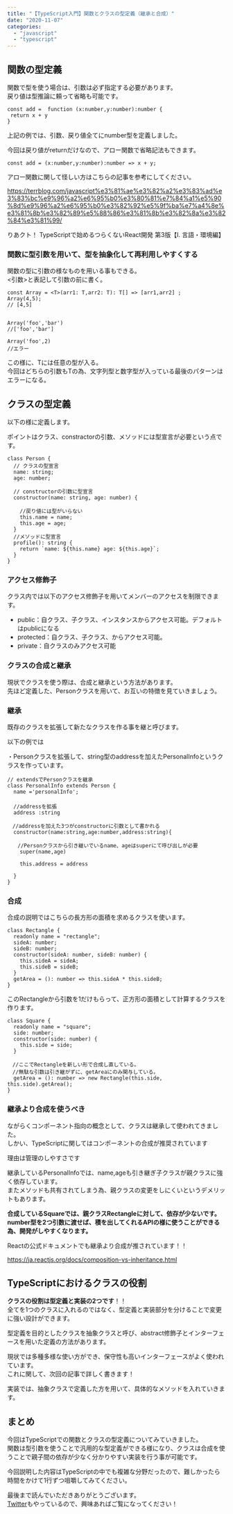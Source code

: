 ```yaml
---
title: "【TypeScript入門】関数とクラスの型定義（継承と合成）"
date: "2020-11-07"
categories: 
  - "javascript"
  - "typescript"
---
```


## 関数の型定義

関数で型を使う場合は、引数は必ず指定する必要があります。  
戻り値は型推論に頼って省略も可能です。

```
const add =  function (x:number,y:number):number {
 return x + y
}

```

上記の例では、引数、戻り値全てにnumber型を定義しました。

今回は戻り値がreturnだけなので、アロー関数で省略記法もできます。

```
const add = (x:number,y:number):number => x + y;
```

アロー関数に関して怪しい方はこちらの記事を参考にしてください。  

https://terrblog.com/javascript%e3%81%ae%e3%82%a2%e3%83%ad%e3%83%bc%e9%96%a2%e6%95%b0%e3%80%81%e7%84%a1%e5%90%8d%e9%96%a2%e6%95%b0%e3%82%92%e5%9f%ba%e7%a4%8e%e3%81%8b%e3%82%89%e5%88%86%e3%81%8b%e3%82%8a%e3%82%84%e3%81%99/

りあクト！ TypeScriptで始めるつらくないReact開発 第3版【Ⅰ. 言語・環境編】

### 関数に型引数を用いて、型を抽象化して再利用しやすくする

関数の型に引数の様なものを用いる事もできる。  
<引数>と表記して引数の前に書く。

```
const Array = <T>(arr1: T,arr2: T): T[] => [arr1,arr2] ;
Array(4,5);
// [4,5]


Array('foo','bar')
//['foo','bar']

Array('foo',2)
//エラー
```

この様に、Tには任意の型が入る。  
今回はどちらの引数もTの為、文字列型と数字型が入っている最後のパターンはエラーになる。

## クラスの型定義

以下の様に定義します。

ポイントはクラス、constractorの引数、メソッドには型宣言が必要という点です。

```
class Person {
  // クラスの型宣言
  name: string;
  age: number;

  // constructorの引数に型宣言
  constructor(name: string, age: number) {

    //戻り値には型がいらない
    this.name = name;
    this.age = age;
  }
  //メソッドに型宣言
  profile(): string {
    return `name: ${this.name} age: ${this.age}`;
  }
}
```

### アクセス修飾子

クラス内では以下のアクセス修飾子を用いてメンバーのアクセスを制限できます。

- public：自クラス、子クラス、インスタンスからアクセス可能。デフォルトはpublicになる
- protected：自クラス、子クラス、からアクセス可能。
- private：自クラスのみアクセス可能

### クラスの合成と継承

現状でクラスを使う際は、合成と継承という方法があります。  
先ほど定義した、Personクラスを用いて、お互いの特徴を見ていきましょう。

### 継承

既存のクラスを拡張して新たなクラスを作る事を継と呼びます。

以下の例では

・Personクラスを拡張して、string型のaddressを加えたPersonalInfoというクラスを作っています。

```
// extendsでPersonクラスを継承
class PersonalInfo extends Person {
  name ='personalInfo';
　
  //addressを拡張
  address :string

　//addressを加えた3つがconstructorに引数として書かれる
  constructor(name:string,age:number,address:string){

　　//Personクラスから引き継いでいるname、ageはsuperにて呼び出しが必要
    super(name,age)

    this.address = address 

  }
}
```

### 合成

合成の説明ではこちらの長方形の面積を求めるクラスを使います。

```
class Rectangle {
  readonly name = "rectangle";
  sideA: number;
  sideB: number;
  constructor(sideA: number, sideB: number) {
    this.sideA = sideA;
    this.sideB = sideB;
  }
  getArea = (): number => this.sideA * this.sideB;
}
```

このRectangleから引数を1だけもらって、正方形の面積として計算するクラスを作ります。

```
class Square {
  readonly name = "square";
  side: number;
  constructor(side: number) {
    this.side = side;
  }

　//ここでRectangleを新しい形で合成し直している。
　//無駄な引数は引き継がずに、getAreaにのみ関与している。
  getArea = (): number => new Rectangle(this.side, this.side).getArea();
}
```

### 継承より合成を使うべき

ながらくコンポーネント指向の概念として、クラスは継承して使われてきました。  
しかい、TypeScriptに関してはコンポーネントの合成が推奨されています

理由は管理のしやすさです

継承しているPersonalInfoでは、name,ageも引き継ぎ子クラスが親クラスに強く依存しています。  
またメソッドも共有されてしまう為、親クラスの変更をしにくいというデメリットもあります。

**合成しているSquareでは、親クラスRectangleに対して、依存が少ないです。**  
**number型を2つ引数に渡せば、積を出してくれるAPIの様に使うことができる為、開発がしやすくなります。**

Reactの公式ドキュメントでも継承より合成が推されています！！

https://ja.reactjs.org/docs/composition-vs-inheritance.html

## TypeScriptにおけるクラスの役割

**クラスの役割は型定義と実装の2つです**！！  
全てを1つのクラスに入れるのではなく、型定義と実装部分を分けることで変更に強い設計ができます。

型定義を目的としたクラスを抽象クラスと呼び、abstract修飾子とインターフェースを用いた定義の方法があります。

現状では多種多様な使い方ができ、保守性も高いインターフェースがよく使われています。  
これに関して、次回の記事で詳しく書きます！

実装では、抽象クラスで定義した方を用いて、具体的なメソッドを入れていきます。

## まとめ

今回はTypeScriptでの関数とクラスの型定義についてみていきました。  
関数は型引数を使うことで汎用的な型定義ができる様になり、クラスは合成を使うことで親子間の依存が少なく分かりやすい実装を行う事が可能です。

今回説明した内容はTypeScriptの中でも複雑な分野だったので、難しかったら時間をかけて1行ずつ咀嚼してみてください。

最後まで読んでいただきありがとうございます。  
[Twitter](https://twitter.com/teriteriteriri)もやっているので、興味あればご覧になってください！
